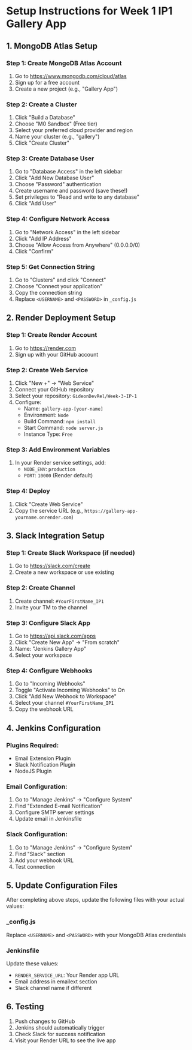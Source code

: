 # Setup Instructions for Week 1 IP1 Gallery App

## 1. MongoDB Atlas Setup

### Step 1: Create MongoDB Atlas Account
1. Go to https://www.mongodb.com/cloud/atlas
2. Sign up for a free account
3. Create a new project (e.g., "Gallery App")

### Step 2: Create a Cluster
1. Click "Build a Database"
2. Choose "M0 Sandbox" (Free tier)
3. Select your preferred cloud provider and region
4. Name your cluster (e.g., "gallery")
5. Click "Create Cluster"

### Step 3: Create Database User
1. Go to "Database Access" in the left sidebar
2. Click "Add New Database User"
3. Choose "Password" authentication
4. Create username and password (save these!)
5. Set privileges to "Read and write to any database"
6. Click "Add User"

### Step 4: Configure Network Access
1. Go to "Network Access" in the left sidebar
2. Click "Add IP Address"
3. Choose "Allow Access from Anywhere" (0.0.0.0/0)
4. Click "Confirm"

### Step 5: Get Connection String
1. Go to "Clusters" and click "Connect"
2. Choose "Connect your application"
3. Copy the connection string
4. Replace `<USERNAME>` and `<PASSWORD>` in `_config.js`

## 2. Render Deployment Setup

### Step 1: Create Render Account
1. Go to https://render.com
2. Sign up with your GitHub account

### Step 2: Create Web Service
1. Click "New +" → "Web Service"
2. Connect your GitHub repository
3. Select your repository: `GideonDevRel/Week-3-IP-1`
4. Configure:
   - Name: `gallery-app-[your-name]`
   - Environment: `Node`
   - Build Command: `npm install`
   - Start Command: `node server.js`
   - Instance Type: `Free`

### Step 3: Add Environment Variables
1. In your Render service settings, add:
   - `NODE_ENV`: `production`
   - `PORT`: `10000` (Render default)

### Step 4: Deploy
1. Click "Create Web Service"
2. Copy the service URL (e.g., `https://gallery-app-yourname.onrender.com`)

## 3. Slack Integration Setup

### Step 1: Create Slack Workspace (if needed)
1. Go to https://slack.com/create
2. Create a new workspace or use existing

### Step 2: Create Channel
1. Create channel: `#YourFirstName_IP1`
2. Invite your TM to the channel

### Step 3: Configure Slack App
1. Go to https://api.slack.com/apps
2. Click "Create New App" → "From scratch"
3. Name: "Jenkins Gallery App"
4. Select your workspace

### Step 4: Configure Webhooks
1. Go to "Incoming Webhooks"
2. Toggle "Activate Incoming Webhooks" to On
3. Click "Add New Webhook to Workspace"
4. Select your channel `#YourFirstName_IP1`
5. Copy the webhook URL

## 4. Jenkins Configuration

### Plugins Required:
- Email Extension Plugin
- Slack Notification Plugin
- NodeJS Plugin

### Email Configuration:
1. Go to "Manage Jenkins" → "Configure System"
2. Find "Extended E-mail Notification"
3. Configure SMTP server settings
4. Update email in Jenkinsfile

### Slack Configuration:
1. Go to "Manage Jenkins" → "Configure System"
2. Find "Slack" section
3. Add your webhook URL
4. Test connection

## 5. Update Configuration Files

After completing above steps, update the following files with your actual values:

### _config.js
Replace `<USERNAME>` and `<PASSWORD>` with your MongoDB Atlas credentials

### Jenkinsfile
Update these values:
- `RENDER_SERVICE_URL`: Your Render app URL
- Email address in emailext section
- Slack channel name if different

## 6. Testing

1. Push changes to GitHub
2. Jenkins should automatically trigger
3. Check Slack for success notification
4. Visit your Render URL to see the live app
